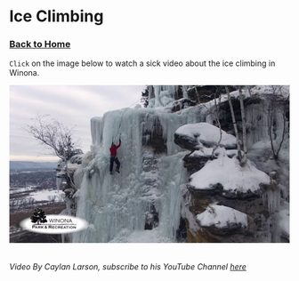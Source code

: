 # Ice Climbing
### [Back to Home](https://colehagen15.github.io/Winona/)
`Click` on the image below to watch a sick video about the ice climbing in Winona.
&nbsp;

[![Ice Climbing in Winona](https://github.com/colehagen15/Winona/blob/master/Ice%20climbing%20winona.jpg?raw=true)](https://youtu.be/LRCcMPP7vLM=YOUTUBE_VIDEO_ID_HERE) 
&nbsp;

_Video By Caylan Larson, subscribe to his YouTube Channel [here](https://www.youtube.com/channel/UCXBGLyqX8ueGytzLcfU8KsQ)_
